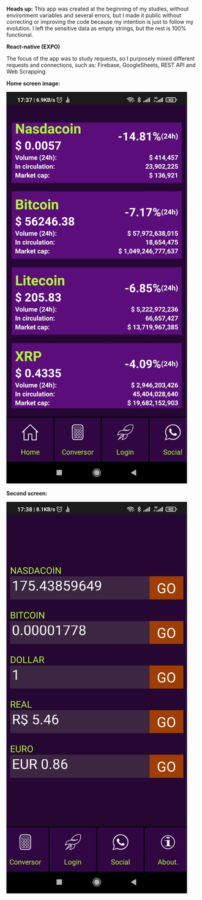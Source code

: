 **Heads up:**
This app was created at the beginning of my studies, without environment variables and several errors, but I made it public without correcting or improving the code because my intention is just to follow my evolution. I left the sensitive data as empty strings, but the rest is 100% functional.

**React-native (EXPO)**

The focus of the app was to study requests, so I purposely mixed different requests and connections, such as: Firebase, GoogleSheets, REST API and Web Scrapping.

**Home screen image:**

![nasdaboom-image-1](https://raw.githubusercontent.com/Dhenyson/image-repository/main/nasdaboom_tools/nasdaboom-tools-1.jpeg)

**Second screen:**

![nasdaboom-image-2](https://raw.githubusercontent.com/Dhenyson/image-repository/main/nasdaboom_tools/nasdaboom-tools-2.jpeg)